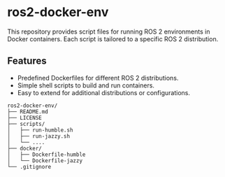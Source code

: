 # ros2-docker-env
This repository provides script files for running ROS 2 environments in Docker containers. Each script is tailored to a specific ROS 2 distribution.

## Features
- Predefined Dockerfiles for different ROS 2 distributions.
- Simple shell scripts to build and run containers.
- Easy to extend for additional distributions or configurations.

```
ros2-docker-env/
├── README.md
├── LICENSE
├── scripts/
│   ├── run-humble.sh
│   ├── run-jazzy.sh
│   └── ....
├── docker/
│   ├── Dockerfile-humble
│   └── Dockerfile-jazzy
└── .gitignore
```
